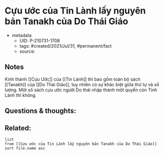 # Cựu ước của Tin Lành lấy nguyên bản Tanakh của Do Thái Giáo

- metadata
	- UID: P-210731-1708
	- tags: #created/2021/Jul/31, #permanent/fact 
	- source: 

## Notes
Kinh thánh [[Cựu Ước]] của [[Tin Lành]] thì bao gồm toàn bộ sách [[Tanakh]] của [[Do Thái Giáo]], tuy nhiên có sự khác biệt giữa thứ tự và số lượng. Một số sách cựu ước người Do thái nhập thành một quyển còn Tinh Lành thì không.

## Questions & thoughts:

## Related:
```dataview
list
from [[Cựu ước của Tin Lành lấy nguyên bản Tanakh của Do Thái Giáo]]
sort file.name asc
```
